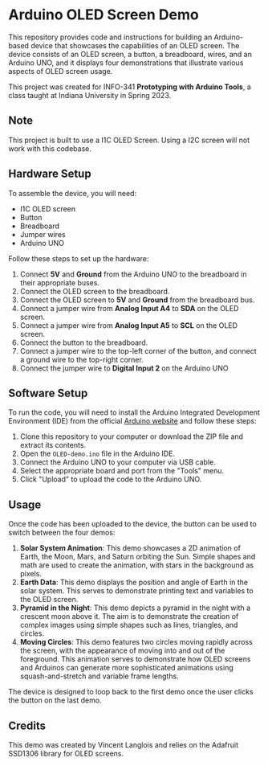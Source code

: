 # Arduino OLED Screen Demo

This repository provides code and instructions for building an Arduino-based device that showcases the capabilities of an OLED screen. The device consists of an OLED screen, a button, a breadboard, wires, and an Arduino UNO, and it displays four demonstrations that illustrate various aspects of OLED screen usage.

This project was created for INFO-341 **Prototyping with Arduino Tools**, a class taught at Indiana University in Spring 2023.

## **Note**

This project is built to use a I1C OLED Screen. Using a I2C screen will not work with this codebase.

## Hardware Setup

To assemble the device, you will need:

- I1C OLED screen
- Button
- Breadboard
- Jumper wires
- Arduino UNO

Follow these steps to set up the hardware:

1. Connect **5V** and **Ground** from the Arduino UNO to the breadboard in their appropriate buses.
2. Connect the OLED screen to the breadboard.
3. Connect the OLED screen to **5V** and **Ground** from the breadboard bus.
4. Connect a jumper wire from **Analog Input A4** to **SDA** on the OLED screen.
5. Connect a jumper wire from **Analog Input A5** to **SCL** on the OLED screen.
6. Connect the button to the breadboard.
7. Connect a jumper wire to the top-left corner of the button, and connect a ground wire to the top-right corner.
8. Connect the jumper wire to **Digital Input 2** on the Arduino UNO

## Software Setup

To run the code, you will need to install the Arduino Integrated Development Environment (IDE) from the official [Arduino website](https://www.arduino.cc/en/software/) and follow these steps:

1. Clone this repository to your computer or download the ZIP file and extract its contents.
2. Open the `OLED-demo.ino` file in the Arduino IDE.
3. Connect the Arduino UNO to your computer via USB cable.
4. Select the appropriate board and port from the "Tools" menu.
5. Click "Upload" to upload the code to the Arduino UNO.

## Usage

Once the code has been uploaded to the device, the button can be used to switch between the four demos:

1. **Solar System Animation**: This demo showcases a 2D animation of Earth, the Moon, Mars, and Saturn orbiting the Sun. Simple shapes and math are used to create the animation, with stars in the background as pixels.
2. **Earth Data**: This demo displays the position and angle of Earth in the solar system. This serves to demonstrate printing text and variables to the OLED screen.
3. **Pyramid in the Night**: This demo depicts a pyramid in the night with a crescent moon above it. The aim is to demonstrate the creation of complex images using simple shapes such as lines, triangles, and circles.
4. **Moving Circles**: This demo features two circles moving rapidly across the screen, with the appearance of moving into and out of the foreground. This animation serves to demonstrate how OLED screens and Arduinos can generate more sophisticated animations using squash-and-stretch and variable frame lengths.

The device is designed to loop back to the first demo once the user clicks the button on the last demo.

## Credits

This demo was created by Vincent Langlois and relies on the Adafruit SSD1306 library for OLED screens. 
